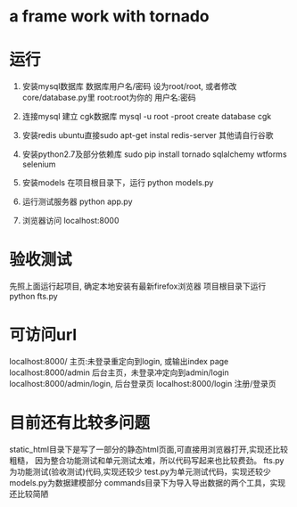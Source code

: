 a frame work with tornado
=======

运行
==============
1) 安装mysql数据库
数据库用户名/密码 设为root/root, 或者修改core/database.py里 root:root为你的 用户名:密码

2) 连接mysql 建立 cgk数据库
mysql -u root -proot
create database cgk

3) 安装redis
ubuntu直接sudo apt-get instal redis-server
其他请自行谷歌

4) 安装python2.7及部分依赖库
sudo pip install tornado sqlalchemy wtforms selenium

5) 安装models
在项目根目录下，运行
python models.py

6) 运行测试服务器
python app.py

5) 浏览器访问
localhost:8000

验收测试
==============
先照上面运行起项目,
确定本地安装有最新firefox浏览器
项目根目录下运行
python fts.py

可访问url
======================
localhost:8000/   主页:未登录重定向到login, 或输出index page
localhost:8000/admin 后台主页，未登录冲定向到admin/login
localhost:8000/admin/login, 后台登录页
localhost:8000/login 注册/登录页



目前还有比较多问题
=====================
static_html目录下是写了一部分的静态html页面,可直接用浏览器打开,实现还比较粗糙，
因为整合功能测试和单元测试太难，所以代码写起来也比较费劲。
fts.py为功能测试(验收测试)代码,实现还较少
test.py为单元测试代码，实现还较少
models.py为数据建模部分
commands目录下为导入导出数据的两个工具，实现还比较简陋

